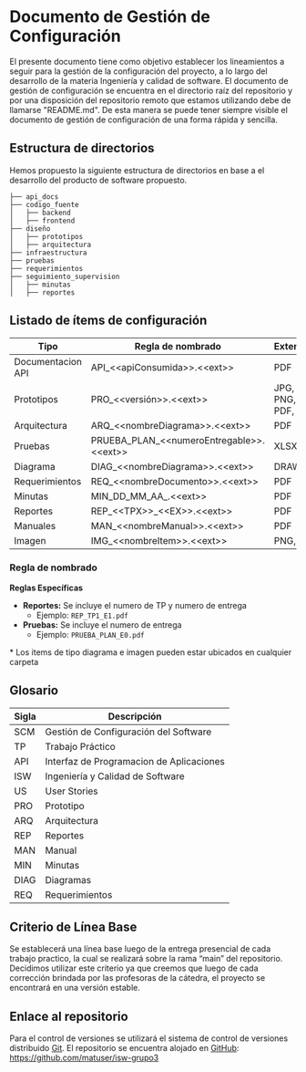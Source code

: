 # Documento de Gestión de Configuración
El presente documento tiene como objetivo establecer los lineamientos a seguir para la gestión de la configuración del proyecto, a lo largo del desarrollo de la materia Ingeniería y calidad de software.
El documento de gestión de configuración se encuentra en el directorio raíz del repositorio y por una disposición del repositorio remoto que estamos utilizando debe de llamarse "README.md". De esta manera se puede tener siempre visible el documento de gestión de configuración de una forma rápida y sencilla.

## Estructura de directorios
Hemos propuesto la siguiente estructura de directorios en base a el desarrollo del producto de software propuesto.

```
├── api_docs
├── codigo_fuente
│   ├── backend
│   ├── frontend
├── diseño
│   ├── prototipos
│   ├── arquitectura
├── infraestructura
├── pruebas
├── requerimientos
├── seguimiento_supervision
│   ├── minutas
│   ├── reportes
```

## Listado de ítems de configuración

| Tipo               | Regla de nombrado | Extensión          | Ubicación                          |
|--------------------|---------|--------------------|------------------------------------|
| Documentacion API       | API_<\<apiConsumida\>>.<\<ext\>>  | PDF                | /api_docs                      |
| Prototipos       | PRO_<\<versión\>>.<\<ext\>>    | JPG, PNG, PDF, SVG         | /diseño/prototipos           |
| Arquitectura      | ARQ_<\<nombreDiagrama\>>.<\<ext\>>   | PDF     | /diseño/arquitectura           |
| Pruebas | PRUEBA_PLAN_<\<numeroEntregable\>>.<\<ext\>>    | XLSX     | /pruebas           |
| Diagrama        | DIAG_<\<nombreDiagrama\>>.<\<ext\>>     | DRAWIO                | *                     |
| Requerimientos   | REQ_<\<nombreDocumento\>>.<\<ext\>>      | PDF    | /requerimientos           |
| Minutas | MIN_DD_MM_AA_.<\<ext\>>      | PDF          | /seguimiento_supervision/minutas              |
| Reportes            | REP_<\<TPX\>>_<\<EX\>>.<\<ext\>>     | PDF          | /seguimiento_supervision/reportes             |
| Manuales               | MAN_<\<nombreManual\>>.<\<ext\>>    | PDF                | /seguimiento_supervision                 |
| Imagen               | IMG_<\<nombreItem\>>.<\<ext\>>    | PNG, JPG                | *                 |


### Regla de nombrado

**Reglas Específicas**
- **Reportes:** Se incluye el numero de TP y numero de entrega
  - Ejemplo: `REP_TP1_E1.pdf`
- **Pruebas:** Se incluye el numero de entrega
  - Ejemplo: `PRUEBA_PLAN_E0.pdf`


\* Los items de tipo diagrama e imagen pueden estar ubicados en cualquier carpeta


## Glosario

|Sigla | Descripción|
|---|---|
|SCM| Gestión de Configuración del Software|
|TP| Trabajo Práctico|
|API| Interfaz de Programacion de Aplicaciones|
|ISW | Ingeniería y Calidad de Software|
|US| User Stories|
|PRO| Prototipo|
|ARQ| Arquitectura|
|REP| Reportes|
|MAN| Manual|
|MIN| Minutas|
|DIAG| Diagramas|
|REQ| Requerimientos|


## Criterio de Línea Base
Se establecerá una línea base luego de la entrega presencial de cada trabajo practico, la cual se realizará sobre la rama “main” del repositorio. 
Decidimos utilizar este criterio ya que creemos que luego de cada corrección brindada por las profesoras de la cátedra, el proyecto se encontrará en una versión estable.

## Enlace al repositorio
Para el control de versiones se utilizará el sistema de control de versiones distribuido [Git](https://git-scm.com/).
El repositorio se encuentra alojado en [GitHub](https://github.com/matuser/isw-grupo3): https://github.com/matuser/isw-grupo3
